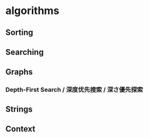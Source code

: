 # algorithms

## Sorting

## Searching

## Graphs

### Depth-First Search / 深度优先搜索 / 深さ優先探索

## Strings

## Context
